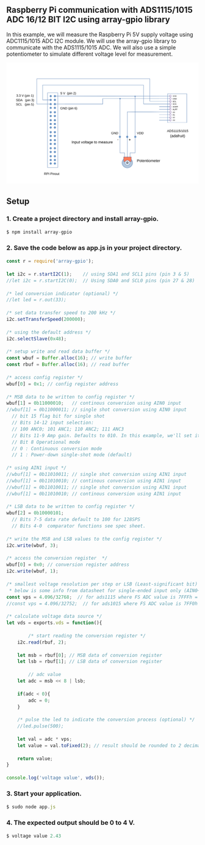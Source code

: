 ## Raspberry Pi communication with ADS1115/1015 ADC 16/12 BIT I2C using array-gpio library

In this example, we will measure the Raspberry Pi 5V supply voltage using ADC1115/1015 ADC I2C module. We will use the array-gpio library to communicate with the ADS1115/1015 ADC. We will also use a simple potentiometer to simulate different voltage level for measurement. 

![](assets/ads1115.svg)

## Setup

### 1. Create a project directory and install array-gpio.
```js
$ npm install array-gpio
```
### 2. Save the code below as app.js in your project directory.
```js
const r = require('array-gpio');

let i2c = r.startI2C(1);    // using SDA1 and SCL1 pins (pin 3 & 5)
//let i2c = r.startI2C(0);  // Using SDA0 and SCL0 pins (pin 27 & 28)

/* led conversion indicator (optional) */
//let led = r.out(33); 

/* set data transfer speed to 200 kHz */
i2c.setTransferSpeed(200000);

/* using the default address */
i2c.selectSlave(0x48);

/* setup write and read data buffer */
const wbuf = Buffer.alloc(16); // write buffer
const rbuf = Buffer.alloc(16); // read buffer

/* access config register */
wbuf[0] = 0x1; // config register address 

/* MSB data to be written to config register */
wbuf[1] = 0b11000010;   // continous conversion using AIN0 input
//wbuf[1] = 0b11000011;	// single shot conversion using AIN0 input
  // bit 15 flag bit for single shot
  // Bits 14-12 input selection:
  // 100 ANC0; 101 ANC1; 110 ANC2; 111 ANC3
  // Bits 11-9 Amp gain. Defaults to 010. In this example, we'll set it to 001 : FSR = ±4.096 V
  // Bit 8 Operational mode
  // 0 : Continuous conversion mode
  // 1 : Power-down single-shot mode (default)

/* using AIN1 input */
//wbuf[1] = 0b11010011; // single shot conversion using AIN1 input 
//wbuf[1] = 0b11010010;	// continous conversion using AIN1 input
//wbuf[1] = 0b11010011; // single shot conversion using AIN1 input 
//wbuf[1] = 0b11010010;	// continous conversion using AIN1 input

/* LSB data to be written to config register */
wbuf[2] = 0b10000101;
  // Bits 7-5 data rate default to 100 for 128SPS
  // Bits 4-0  comparator functions see spec sheet.

/* write the MSB and LSB values to the config register */
i2c.write(wbuf, 3); 

/* access the conversion register  */
wbuf[0] = 0x0; // conversion register address
i2c.write(wbuf, 1);

/* smallest voltage resolution per step or LSB (Least-significant bit) - the smallest level that an ADC can convert
 * below is some info from datasheet for single-ended input only (AIN0~AIN3 to ground) */
const vps = 4.096/32768;  // for ads1115 where FS ADC value is 7FFFh = 32768, expected value is 1.25 mV where LSB = FSR/2
//const vps = 4.096/32752;  // for ads1015 where FS ADC value is 7FF0h = 32752, expected value is ~1.25 mV where LSB = FSR/2

/* calculate voltage data source */
let vds = exports.vds = function(){

    	/* start reading the conversion register */
	i2c.read(rbuf, 2);

	let msb = rbuf[0]; // MSB data of conversion register
	let lsb = rbuf[1]; // LSB data of conversion register

    	// adc value
  	let adc = msb << 8 | lsb;
	
	if(adc < 0){
		adc = 0;	
	}
  
  	/* pulse the led to indicate the conversion process (optional) */
  	//led.pulse(500);    

	let val = adc * vps;
	let value = val.toFixed(2); // result should be rounded to 2 decimal places e.g 2.34, 1.48 V

	return value;
}

console.log('voltage value', vds());

```
### 3. Start your application.
```js
$ sudo node app.js
```

### 4. The expected output should be 0 to 4 V.
```js
$ voltage value 2.43 
```
